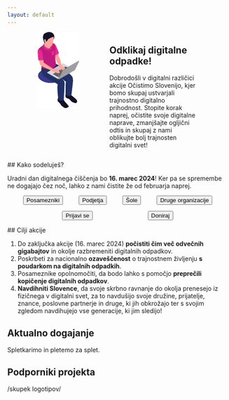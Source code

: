 ```yaml
---
layout: default
---
```


<div style="display:flex; justify-content: space-evenly; flex-wrap: wrap; margin-bottom: 1em">
	<div style="">
		<img src="assets/img/sedecko.webp" alt="key visual projekta" aria-hidden="true">
	</div>
	<div style="baorder: 1px solid green; max-width: 40%">
		<h2>Odklikaj digitalne odpadke!</h2>
		<p>
			Dobrodošli v digitalni različici akcije Očistimo Slovenijo, kjer bomo skupaj ustvarjali trajnostno digitalno prihodnost. Stopite korak naprej, očistite svoje digitalne naprave, zmanjšajte ogljični odtis in skupaj z nami oblikujte bolj trajnosten digitalni svet!
		</p>
	</div>
</div>

<div class="block" markdown="1">
## Kako sodeluješ?

Uradni dan digitalnega čiščenja bo <strong>16. marec 2024</strong>! Ker pa se spremembe ne dogajajo čez noč, lahko z nami čistite že od februarja naprej.

<div style="display:flex; justify-content: space-evenly; flex-wrap: wrap; margin-bottom: 1em">
	<button>Posamezniki</button> <button>Podjetja</button> <button>Šole</button> <button>Druge organizacije</button>
</div>
<div style="display:flex; justify-content: space-evenly; flex-wrap: wrap; margin-bottom: 1em">
	<button>Prijavi se</button> <button>Doniraj</button>
</div>

</div>


<div class="block para" markdown="1">
## Cilji akcije

1. Do zaključka akcije (16. marec 2024) **počistiti čim več odvečnih gigabajtov** in okolje razbremeniti digitalnih odpadkov.
2. Poskrbeti za nacionalno **ozaveščenost** o trajnostnem življenju **s poudarkom na digitalnih odpadkih**.
3. Posameznike opolnomočiti, da bodo lahko s pomočjo **preprečili kopičenje digitalnih odpadkov**.
4. **Navdihniti Slovence**, da svoje skrbno ravnanje do okolja prenesejo iz fizičnega v digitalni svet, za to navdušijo svoje družine, prijatelje, znance, poslovne partnerje in druge, ki jih obkrožajo ter s svojim zgledom navdihujejo vse generacije, ki jim sledijo!

</div>

## Aktualno dogajanje

Spletkarimo in pletemo za splet.


## Podporniki projekta

/skupek logotipov/
